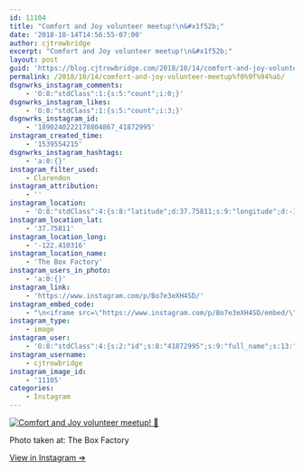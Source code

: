 ```yaml
---
id: 11104
title: "Comfort and Joy volunteer meetup!\n&#x1f52b;"
date: '2018-10-14T14:56:55-07:00'
author: cjtrowbridge
excerpt: "Comfort and Joy volunteer meetup!\n&#x1f52b;"
layout: post
guid: 'https://blog.cjtrowbridge.com/2018/10/14/comfort-and-joy-volunteer-meetup%f0%9f%94%ab/'
permalink: /2018/10/14/comfort-and-joy-volunteer-meetup%f0%9f%94%ab/
dsgnwrks_instagram_comments:
    - 'O:8:"stdClass":1:{s:5:"count";i:0;}'
dsgnwrks_instagram_likes:
    - 'O:8:"stdClass":1:{s:5:"count";i:3;}'
dsgnwrks_instagram_id:
    - '1890240222178804867_41872995'
instagram_created_time:
    - '1539554215'
dsgnwrks_instagram_hashtags:
    - 'a:0:{}'
instagram_filter_used:
    - Clarendon
instagram_attribution:
    - ''
instagram_location:
    - 'O:8:"stdClass":4:{s:8:"latitude";d:37.75811;s:9:"longitude";d:-122.410316;s:4:"name";s:15:"The Box Factory";s:2:"id";i:284570602;}'
instagram_location_lat:
    - '37.75811'
instagram_location_long:
    - '-122.410316'
instagram_location_name:
    - 'The Box Factory'
instagram_users_in_photo:
    - 'a:0:{}'
instagram_link:
    - 'https://www.instagram.com/p/Bo7e3eXH4SD/'
instagram_embed_code:
    - "\n<iframe src=\"https://www.instagram.com/p/Bo7e3eXH4SD/embed/\" width=\"612\" height=\"710\" frameborder=\"0\" scrolling=\"no\" allowtransparency=\"true\" class=\"insta-image-embed\"></iframe>\n"
instagram_type:
    - image
instagram_user:
    - 'O:8:"stdClass":4:{s:2:"id";s:8:"41872995";s:9:"full_name";s:13:"CJ Trowbridge";s:15:"profile_picture";s:141:"https://scontent.cdninstagram.com/vp/f84f0a6bdeca4ac376593587c3ce821c/5C56ED1C/t51.2885-19/s150x150/13724650_1188772791164794_142557231_a.jpg";s:8:"username";s:12:"cjtrowbridge";}'
instagram_username:
    - cjtrowbridge
instagram_image_id:
    - '11105'
categories:
    - Instagram
---
```


[![Comfort and Joy volunteer meetup!
🔫](https://blog.cjtrowbridge.com/wp-content/uploads/2018/10/1539554215-1-1.jpg)](https://www.instagram.com/p/Bo7e3eXH4SD/)

Photo taken at: The Box Factory

[View in Instagram ⇒](https://www.instagram.com/p/Bo7e3eXH4SD/)